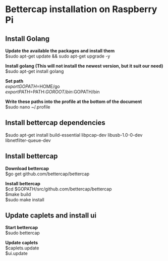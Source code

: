# Bettercap installation on Raspberry Pi
## Install Golang
**Update the available the packages and install them**  
$sudo apt-get update && sudo apt-get upgrade -y  

**Install golang (This will not install the newest version, but it suit our need)**  
$sudo apt-get install golang  

**Set path**  
$export GOPATH=$HOME/go  
$export PATH=$PATH:$GOROOT/bin:$GOPATH/bin  

**Write these paths into the profile at the bottom of the document**  
$sudo nano ~/.profile  

## Install bettercap dependencies
$sudo apt-get install build-essential libpcap-dev libusb-1.0-0-dev libnetfilter-queue-dev

## Install bettercap
**Download bettercap**  
$go get github.com/bettercap/bettercap

**Install bettercap**  
$cd $GOPATH/src/github.com/bettercap/bettercap  
$make build  
$sudo make install  

## Update caplets and install ui
**Start bettercap**  
$sudo bettercap  

**Update caplets**  
$caplets.update   
$ui.update   
